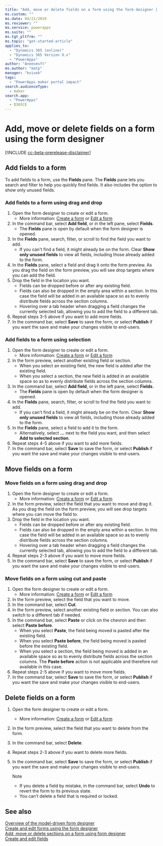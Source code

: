 ```yaml
---
title: "Add, move or delete fields on a form using the form designer | MicrosoftDocs"
ms.custom: ""
ms.date: 04/21/2019
ms.reviewer: ""
ms.service: powerapps
ms.suite: ""
ms.tgt_pltfrm: ""
ms.topic: "get-started-article"
applies_to: 
  - "Dynamics 365 (online)"
  - "Dynamics 365 Version 9.x"
  - "PowerApps"
author: "Aneesmsft"
ms.author: "matp"
manager: "kvivek"
tags: 
  - "PowerApps maker portal impact"
search.audienceType: 
  - maker
search.app: 
  - "PowerApps"
  - D365CE
---
```


# Add, move or delete fields on a form using the form designer 
[!INCLUDE [cc-beta-prerelease-disclaimer](../../includes/cc-beta-prerelease-disclaimer.md)]

## Add fields to a form
To add fields to a form, use the **Fields** pane. The **Fields** pane lets you search and filter to help you quickly find fields. It also includes the option to show only unused fields. 

### Add fields to a form using drag and drop

1. Open the form designer to create or edit a form. 
    - More information: [Create a form](create-and-edit-forms.md#create-a-form) or [Edit a form](create-and-edit-forms.md#edit-a-form)
2. In the command bar, select **Add field**, or in the left pane, select **Fields**. 
    - The **Fields** pane is open by default when the form designer is opened. 
3. In the **Fields** pane, search, filter, or scroll to find the field you want to add. 
    - If you can't find a field, it might already be on the form. Clear **Show only unused fields** to view all fields, including those already added to the form. 
4. In the **Fields** pane, select a field and drag it onto the form preview. As you drag the field on the form preview, you will see drop targets where you can add the field. 
5. Drop the field in the location you want.
    - Fields can be dropped before or after any existing field.
    - Fields can also be dropped in the empty area within a section. In this case the field will be added in an available space so as to evenly distribute fields across the section columns.
    - Hovering over a tab header when dragging a field changes the currently selected tab, allowing you to add the field to a different tab.   
6. Repeat steps 3-5 above if you want to add more fields.
7. In the command bar, select **Save** to save the form, or select **Publish** if you want the save and make your changes visible to end-users. 

### Add fields to a form using selection 

1. Open the form designer to create or edit a form. 
    - More information: [Create a form](create-and-edit-forms.md#create-a-form) or [Edit a form](create-and-edit-forms.md#edit-a-form)
2. In the form preview, select another existing field or section. 
    - When you select an existing field, the new field is added after the existing field. 
    - When you select a section, the new field is added in an available space so as to evenly distribute fields across the section columns. 
3. In the command bar, select **Add field**, or in the left pane, select **Fields**.  
    - The **Fields** pane is open by default when the form designer is opened. 
4. In the **Fields** pane, search, filter, or scroll to find the field you want to add. 
    - If you can't find a field, it might already be on the form. Clear **Show only unused fields** to view all fields, including those already added to the form. 
5. In the **Fields** pane, select a field to add it to the form. 
    - Alternatively, select **...** next to the field you want, and then select **Add to selected section**. 
6. Repeat steps 4-5 above if you want to add more fields.
7. In the command bar, select **Save** to save the form, or select **Publish** if you want the save and make your changes visible to end-users. 

## Move fields on a form

### Move fields on a form using drag and drop

1. Open the form designer to create or edit a form. 
    - More information: [Create a form](create-and-edit-forms.md#create-a-form) or [Edit a form](create-and-edit-forms.md#edit-a-form)
2. In the form preview, select the field that you want to move and drag it. As you drag the field on the form preview, you will see drop targets where you can move the field to. 
3. Drop the field in the location you want.
    - Fields can be dropped before or after any existing field.
    - Fields can also be dropped in the empty area within a section. In this case the field will be added in an available space so as to evenly distribute fields across the section columns.
    - Hovering over a tab header when dragging a field changes the currently selected tab, allowing you to add the field to a different tab.   
4. Repeat steps 2-3 above if you want to move more fields.
5. In the command bar, select **Save** to save the form, or select **Publish** if you want the save and make your changes visible to end-users. 

### Move fields on a form using cut and paste

1. Open the form designer to create or edit a form. 
    - More information: [Create a form](create-and-edit-forms.md#create-a-form) or [Edit a form](create-and-edit-forms.md#edit-a-form)
2. In the form preview, select the field that you want to move.
3. In the command bar, select **Cut**.
4. In the form preview, select another existing field or section. You can also switch to a different tab if needed.
5. In the command bar, select **Paste** or click on the chevron and then select **Paste before**.
    - When you select **Paste**, the field being moved is pasted after the existing field. 
    - When you select **Paste before**, the field being moved is pasted before the existing field.
    - When you select a section, the field being moved is added in an available space so as to evenly distribute fields across the section columns. The **Paste before** action is not applicable and therefore not available in this case.
6. Repeat steps 2-5 above if you want to move more fields.
7. In the command bar, select **Save** to save the form, or select **Publish** if you want the save and make your changes visible to end-users. 

## Delete fields on a form
1. Open the form designer to create or edit a form. 
    - More information: [Create a form](create-and-edit-forms.md#create-a-form) or [Edit a form](create-and-edit-forms.md#edit-a-form)
2. In the form preview, select the field that you want to delete from the form. 
3. In the command bar, select **Delete**. 
4. Repeat steps 2-3 above if you want to delete more fields.
5. In the command bar, select **Save** to save the form, or select **Publish** if you want the save and make your changes visible to end-users. 

    > [!NOTE]
    >   -  If you delete a field by mistake, in the command bar, select **Undo** to revert the form to its previous state. 
    >   -  You can't delete a field that is required or locked. 

## See also
[Overview of the model-driven form designer](form-designer-overview.md)  
[Create and edit forms using the form designer](create-and-edit-forms.md)  
[Add, move or delete sections on a form using form designer](add-move-or-delete-sections-on-form.md)  
[Create and edit fields](../common-data-service/create-edit-field-portal.md)
